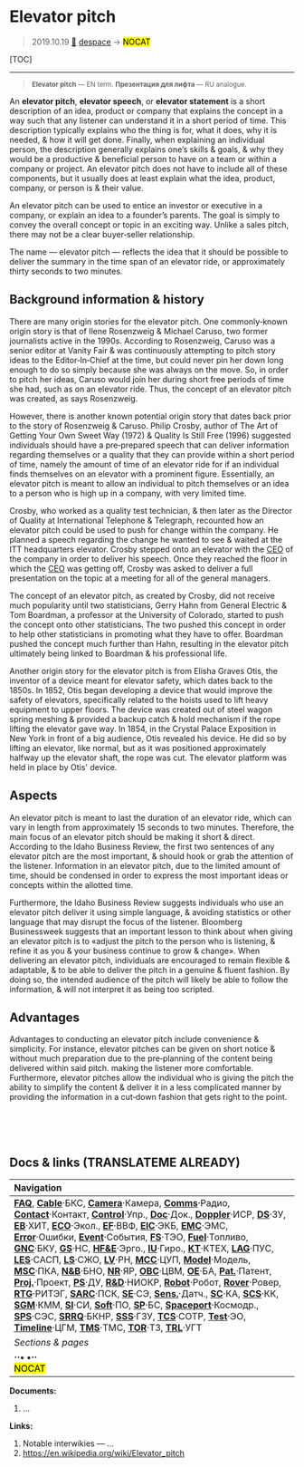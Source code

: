 # Elevator pitch
> 2019.10.19 [🚀](../index/index.md) [despace](index.md) → **[](.md)** <mark>NOCAT</mark>

[TOC]

---

> <small>**Elevator pitch** — EN term. **Презентация для лифта** — RU analogue.</small>

An **elevator pitch**, **elevator speech**, or **elevator statement** is a short description of an idea, product or company that explains the concept in a way such that any listener can understand it in a short period of time. This description typically explains who the thing is for, what it does, why it is needed, & how it will get done. Finally, when explaining an individual person, the description generally explains one’s skills & goals, & why they would be a productive & beneficial person to have on a team or within a company or project. An elevator pitch does not have to include all of these components, but it usually does at least explain what the idea, product, company, or person is & their value.

An elevator pitch can be used to entice an investor or executive in a company, or explain an idea to a founder’s parents. The goal is simply to convey the overall concept or topic in an exciting way. Unlike a sales pitch, there may not be a clear buyer‑seller relationship.

The name — elevator pitch — reflects the idea that it should be possible to deliver the summary in the time span of an elevator ride, or approximately thirty seconds to two minutes.



## Background information & history
There are many origin stories for the elevator pitch. One commonly‑known origin story is that of Ilene Rosenzweig & Michael Caruso, two former journalists active in the 1990s. According to Rosenzweig, Caruso was a senior editor at Vanity Fair & was continuously attempting to pitch story ideas to the Editor‑In‑Chief at the time, but could never pin her down long enough to do so simply because she was always on the move. So, in order to pitch her ideas, Caruso would join her during short free periods of time she had, such as on an elevator ride. Thus, the concept of an elevator pitch was created, as says Rosenzweig.

However, there is another known potential origin story that dates back prior to the story of Rosenzweig & Caruso. Philip Crosby, author of The Art of Getting Your Own Sweet Way (1972) & Quality Is Still Free (1996) suggested individuals should have a pre‑prepared speech that can deliver information regarding themselves or a quality that they can provide within a short period of time, namely the amount of time of an elevator ride for if an individual finds themselves on an elevator with a prominent figure. Essentially, an elevator pitch is meant to allow an individual to pitch themselves or an idea to a person who is high up in a company, with very limited time.

Crosby, who worked as a quality test technician, & then later as the Director of Quality at International Telephone & Telegraph, recounted how an elevator pitch could be used to push for change within the company. He planned a speech regarding the change he wanted to see & waited at the ITT headquarters elevator. Crosby stepped onto an elevator with the [CEO](mgmt.md) of the company in order to deliver his speech. Once they reached the floor in which the [CEO](mgmt.md) was getting off, Crosby was asked to deliver a full presentation on the topic at a meeting for all of the general managers.

The concept of an elevator pitch, as created by Crosby, did not receive much popularity until two statisticians, Gerry Hahn from General Electric & Tom Boardman, a professor at the University of Colorado, started to push the concept onto other statisticians. The two pushed this concept in order to help other statisticians in promoting what they have to offer. Boardman pushed the concept much further than Hahn, resulting in the elevator pitch ultimately being linked to Boardman & his professional life.

Another origin story for the elevator pitch is from Elisha Graves Otis, the inventor of a device meant for elevator safety, which dates back to the 1850s. In 1852, Otis began developing a device that would improve the safety of elevators, specifically related to the hoists used to lift heavy equipment to upper floors. The device was created out of steel wagon spring meshing & provided a backup catch & hold mechanism if the rope lifting the elevator gave way. In 1854, in the Crystal Palace Exposition in New York in front of a big audience, Otis revealed his device. He did so by lifting an elevator, like normal, but as it was positioned approximately halfway up the elevator shaft, the rope was cut. The elevator platform was held in place by Otis' device.



## Aspects
An elevator pitch is meant to last the duration of an elevator ride, which can vary in length from approximately 15 seconds to two minutes. Therefore, the main focus of an elevator pitch should be making it short & direct. According to the Idaho Business Review, the first two sentences of any elevator pitch are the most important, & should hook or grab the attention of the listener. Information in an elevator pitch, due to the limited amount of time, should be condensed in order to express the most important ideas or concepts within the allotted time.

Furthermore, the Idaho Business Review suggests individuals who use an elevator pitch deliver it using simple language, & avoiding statistics or other language that may disrupt the focus of the listener. Bloomberg Businessweek suggests that an important lesson to think about when giving an elevator pitch is to «adjust the pitch to the person who is listening, & refine it as you & your business continue to grow & change». When delivering an elevator pitch, individuals are encouraged to remain flexible & adaptable, & to be able to deliver the pitch in a genuine & fluent fashion. By doing so, the intended audience of the pitch will likely be able to follow the information, & will not interpret it as being too scripted.



## Advantages

Advantages to conducting an elevator pitch include convenience & simplicity. For instance, elevator pitches can be given on short notice & without much preparation due to the pre‑planning of the content being delivered within said pitch. making the listener more comfortable. Furthermore, elevator pitches allow the individual who is giving the pitch the ability to simplify the content & deliver it in a less complicated manner by providing the information in a cut‑down fashion that gets right to the point.



<br><br><br>

<p style="page-break-after:always"> </p>

## Docs & links (TRANSLATEME ALREADY)
|Navigation|
|:--|
|**[FAQ](faq.md)**, **[Cable](cable.md)**·БКС, **[Camera](cam.md)**·Камера, **[Comms](comms.md)**·Радио, **[Contact](contact.md)**·Контакт, **[Control](control.md)**·Упр., **[Doc](doc.md)**·Док., **[Doppler](doppler.md)**·ИСР, **[DS](ds.md)**·ЗУ, **[EB](eb.md)**·ХИТ, **[ECO](ecology.md)**·Экол., **[EF](ef.md)**·ВВФ, **[ElC](elc.md)**·ЭКБ, **[EMC](emc.md)**·ЭМС, **[Error](error.md)**·Ошибки, **[Event](event.md)**·События, **[FS](fs.md)**·ТЭО, **[Fuel](fuel.md)**·Топливо, **[GNC](gnc.md)**·БКУ, **[GS](scs.md)**·НС, **[HF&E](hfe.md)**·Эрго., **[IU](iu.md)**·Гиро., **[KT](kt.md)**·КТЕХ, **[LAG](lag.md)**·ПУC, **[LES](les.md)**·САСП, **[LS](ls.md)**·СЖО, **[LV](lv.md)**·РН, **[MCC](mcc.md)**·ЦУП, **[Model](model.md)**·Модель, **[MSC](sc.md)**·ПКА, **[N&B](nnb.md)**·БНО, **[NR](nr.md)**·ЯР, **[OBC](obc.md)**·ЦВМ, **[OE](oe.md)**·БА, **[Pat.](патент.md)**·Патент, **[Proj.](project.md)**·Проект, **[PS](ps.md)**·ДУ, **[R&D](rnd.md)**·НИОКР, **[Robot](robotics.md)**·Робот, **[Rover](rover.md)**·Ровер, **[RTG](rtg.md)**·РИТЭГ, **[SARC](sarc.md)**·ПСК, **[SE](se.md)**·СЭ, **[Sens.](sensor.md)**·Датч., **[SC](sc.md)**·КА, **[SCS](scs.md)**·КК, **[SGM](sgm.md)**·КММ, **[SI](si.md)**·СИ, **[Soft](soft.md)**·ПО, **[SP](sp.md)**·БС, **[Spaceport](spaceport.md)**·Космодр., **[SPS](sps.md)**·СЭС, **[SRRQ](srrq.md)**·БКНР, **[SSS](sss.md)**·ГЗУ, **[TCS](tcs.md)**·СОТР, **[Test](test.md)**·ЭО, **[Timeline](timeline.md)**·ЦГМ, **[TMS](tms.md)**·ТМС, **[TOR](tor.md)**·ТЗ, **[TRL](trl.md)**·УГТ|
|*Sections & pages*|
|**··• [](.md) •··**<br> <mark>NOCAT</mark>|

**Documents:**

   1. …

**Links:**

   1. Notable interwikies — …
   1. <https://en.wikipedia.org/wiki/Elevator_pitch>

